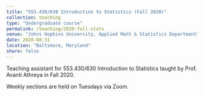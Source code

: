 ```yaml
---
title: "553.430/630 Introduction to Statistics (Fall 2020)"
collection: teaching
type: "Undergraduate course"
permalink: /teaching/2020-fall-stats
venue: "Johns Hopkins University, Applied Math & Statistics Department"
date: 2020-08-31
location: "Baltimore, Maryland"
share: false
---
```


Teaching assistant for 553.430/630 Introduction to Statistics taught by Prof. Avanti Athreya in Fall 2020.

Weekly sections are held on Tuesdays via Zoom.
